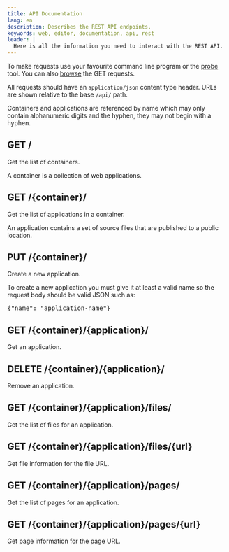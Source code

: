 ```yaml
---
title: API Documentation
lang: en
description: Describes the REST API endpoints.
keywords: web, editor, documentation, api, rest
leader: |
  Here is all the information you need to interact with the REST API.
---
```


To make requests use your favourite command line program or the <a href="/tools/api/probe/" title="API Probe">probe</a> tool. You can also <a href="/tools/api/browser/" title="API Browser">browse</a> the GET requests.

All requests should have an <code>application/json</code> content type header. URLs are shown relative to the base <code>/api/</code> path.

Containers and applications are referenced by name which may only contain alphanumeric digits and the hyphen, they may not begin with a hyphen.

## GET /

<p>Get the list of containers.</p>
<p>A container is a collection of web applications.</p>

## GET /{container}/

<p>Get the list of applications in a container.</p>
<p>An application contains a set of source files that are published to a public location.</p>

## PUT /{container}/

<p>Create a new application.</p>
<p>To create a new application you must give it at least a valid name so the request body should be valid JSON such as:</p>
<pre>{"name": "application-name"}</pre>

## GET /{container}/{application}/

<p>Get an application.</p>

## DELETE /{container}/{application}/

<p>Remove an application.</p>

## GET /{container}/{application}/files/

<p>Get the list of files for an application.</p>

## GET /{container}/{application}/files/{url}

<p>Get file information for the file URL.</p>

## GET /{container}/{application}/pages/

<p>Get the list of pages for an application.</p>

## GET /{container}/{application}/pages/{url}

<p>Get page information for the page URL.</p>
